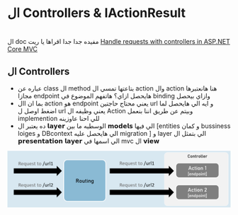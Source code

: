 




# ال Controllers & IActionResult 
#
ال doc مفيده جدا جدا اقراها يا ريت  [Handle requests with controllers in ASP.NET Core MVC](https://learn.microsoft.com/en-us/aspnet/core/mvc/controllers/actions?view=aspnetcore-7.0)

## ال Controllers
- عباره عن class ال method بتاعتها تمسي ال action وال action هنا هانعتبرها مجازا endpoint هايحصل ازاي؟ هاتفهم الموضوع في binding وازاي بيحصل
- بما ان اال action هو endpoint يعني محتاج حاجتين url و ايه الي هايحصل لما اضغط اوصل ل url يعني وظيفه ال Action وبيتم عن طريق اننا بنعمل implemention للي احنا عاوزينه
- ده يعتبر ال 𝗹𝗮𝘆𝗲𝗿 الوسطيه ما بين 𝗺𝗼𝗱𝗲𝗹𝘀 الي فيها [entities و كمان bussiness loiges و DBcontext الي هايحصل عليه migration ] و layer الي بتمثل ال 𝗽𝗿𝗲𝘀𝗲𝗻𝘁𝗮𝘁𝗶𝗼𝗻 𝗹𝗮𝘆𝗲𝗿 الي اسمها في mvc ال 𝘃𝗶𝗲𝘄 




<div align="center">
<img src="https://github.com/mohamedelsaid056/for-mvc--Dnet-/blob/main/2022-10-21_17-45-10-d86afecd66dd18a6f147c81b3975b8d4.png" alt="" width="700" />
  
</div>

